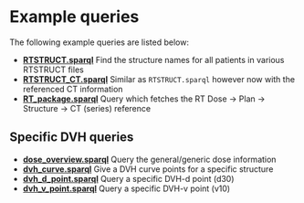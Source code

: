 # Example queries

The following example queries are listed below:

* **[RTSTRUCT.sparql](RTSTRUCT.sparql)** Find the structure names for all patients in various RTSTRUCT files
* **[RTSTRUCT_CT.sparql](RTSTRUCT_CT.sparql)** Similar as `RTSTRUCT.sparql` however now with the referenced CT information
* **[RT_package.sparql](RT_package.sparql)** Query which fetches the RT Dose -> Plan -> Structure -> CT (series) reference

## Specific DVH queries
* **[dose_overview.sparql](dose_overview.sparql)** Query the general/generic dose information
* **[dvh_curve.sparql](dvh_curve.sparql)** Give a DVH curve points for a specific structure
* **[dvh_d_point.sparql](dvh_d_point.sparql)** Query a specific DVH-d point (d30)
* **[dvh_v_point.sparql](dvh_v_point.sparql)** Query a specific DVH-v point (v10)